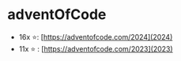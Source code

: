 # adventOfCode

- 16x ⭐: [https://adventofcode.com/2024](2024)
- 11x ⭐ : [https://adventofcode.com/2023](2023)
